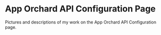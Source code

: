 # App Orchard API Configuration Page
Pictures and descriptions of my work on the App Orchard API Configuration page.

